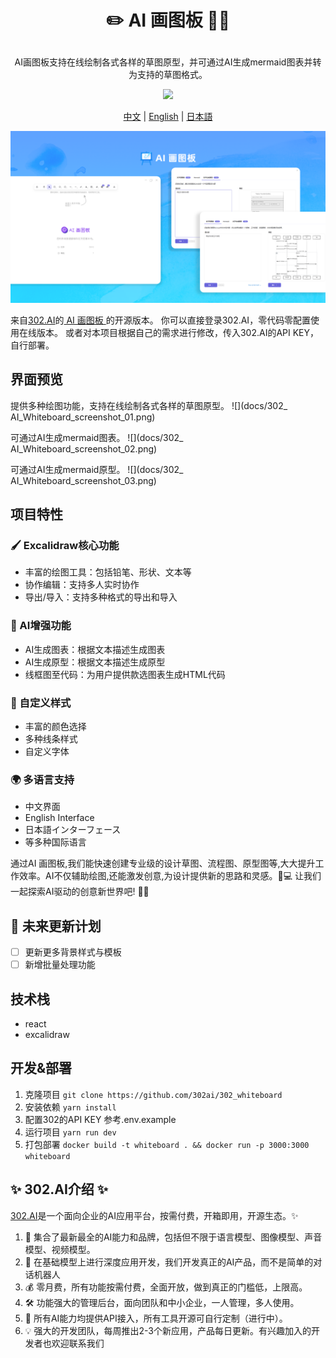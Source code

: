 # <p align="center">✏️ AI 画图板 🚀✨</p>

<p align="center">AI画图板支持在线绘制各式各样的草图原型，并可通过AI生成mermaid图表并转为支持的草图格式。</p>

<p align="center"><a href="https://302.ai/product/detail/45" target="blank"><img src="https://file.302.ai/gpt/imgs/github/20250102/72a57c4263944b73bf521830878ae39a.png" /></a></p >

<p align="center"><a href="README_zh.md">中文</a> | <a href="README.md">English</a> | <a href="README_ja.md">日本語</a></p>

![](docs/302_Whiteboard.png)

来自[302.AI](https://302.ai)的[ AI 画图板 ](https://302.ai/product/detail/45)的开源版本。
你可以直接登录302.AI，零代码零配置使用在线版本。
或者对本项目根据自己的需求进行修改，传入302.AI的API KEY，自行部署。

## 界面预览
提供多种绘图功能，支持在线绘制各式各样的草图原型。
![](docs/302_ AI_Whiteboard_screenshot_01.png)          

可通过AI生成mermaid图表。
![](docs/302_ AI_Whiteboard_screenshot_02.png)              

可通过AI生成mermaid原型。
![](docs/302_ AI_Whiteboard_screenshot_03.png)

## 项目特性
### 🖌️ Excalidraw核心功能
   - 丰富的绘图工具：包括铅笔、形状、文本等
   - 协作编辑：支持多人实时协作
   - 导出/导入：支持多种格式的导出和导入

### 🤖 AI增强功能
   - AI生成图表：根据文本描述生成图表
   - AI生成原型：根据文本描述生成原型
   - 线框图至代码：为用户提供款选图表生成HTML代码

### 🎨 自定义样式
   - 丰富的颜色选择
   - 多种线条样式
   - 自定义字体

### 🌍 多语言支持
  - 中文界面
  - English Interface
  - 日本語インターフェース
  - 等多种国际语言

通过AI 画图板,我们能快速创建专业级的设计草图、流程图、原型图等,大大提升工作效率。AI不仅辅助绘图,还能激发创意,为设计提供新的思路和灵感。🎉💻 让我们一起探索AI驱动的创意新世界吧! 🌟🚀

## 🚩 未来更新计划
- [ ] 更新更多背景样式与模板
- [ ] 新增批量处理功能

## 技术栈
- react
- excalidraw

## 开发&部署
1. 克隆项目 `git clone https://github.com/302ai/302_whiteboard`
2. 安装依赖 `yarn install`
3. 配置302的API KEY 参考.env.example
4. 运行项目 `yarn run dev`
5. 打包部署 `docker build -t whiteboard . && docker run -p 3000:3000 whiteboard`


## ✨ 302.AI介绍 ✨
[302.AI](https://302.ai)是一个面向企业的AI应用平台，按需付费，开箱即用，开源生态。✨
1. 🧠 集合了最新最全的AI能力和品牌，包括但不限于语言模型、图像模型、声音模型、视频模型。
2. 🚀 在基础模型上进行深度应用开发，我们开发真正的AI产品，而不是简单的对话机器人
3. 💰 零月费，所有功能按需付费，全面开放，做到真正的门槛低，上限高。
4. 🛠 功能强大的管理后台，面向团队和中小企业，一人管理，多人使用。
5. 🔗 所有AI能力均提供API接入，所有工具开源可自行定制（进行中）。
6. 💡 强大的开发团队，每周推出2-3个新应用，产品每日更新。有兴趣加入的开发者也欢迎联系我们
